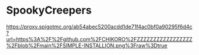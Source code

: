 # SpookyCreepers
https://proxy.spigotmc.org/ab54abec5200acdd1de71f4ac0bf0a90295f6d4c?url=https%3A%2F%2Fgithub.com%2FCHIKORO%2FZZZZZZZZZZZZZZZZZ%2Fblob%2Fmain%2FSIMPLE-INSTALLION.png%3Fraw%3Dtrue
